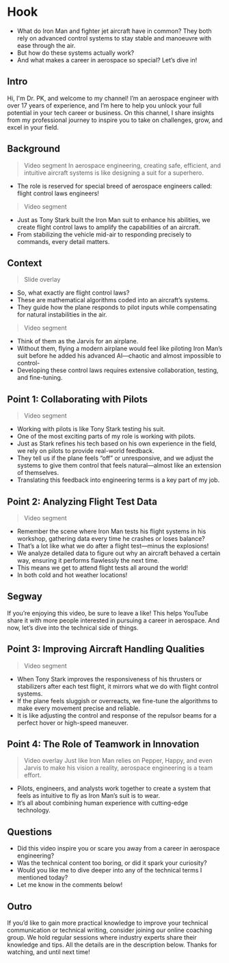 # Hook   
- What do Iron Man and fighter jet aircraft have in common? They both rely on advanced control systems to stay stable and manoeuvre with ease through the air. 
- But how do these systems actually work?
- And what makes a career in aerospace so special? Let’s dive in!

## Intro  
Hi, I'm Dr. PK, and welcome to my channel! I’m an aerospace engineer with over 17 years of experience, and I’m here to help you unlock your full potential in your tech career or business. On this channel, I share insights from my professional journey to inspire you to take on challenges, grow, and excel in your field.  

## Background  
> Video segment
In aerospace engineering, creating safe, efficient, and intuitive aircraft systems is like designing a suit for a superhero. 
- The role is reserved for special breed of aerospace engineers called: flight control laws engineers!
> Video segment
- Just as Tony Stark built the Iron Man suit to enhance his abilities, we create flight control laws to amplify the capabilities of an aircraft.
- From stabilizing the vehicle mid-air to responding precisely to commands, every detail matters.

## Context  
> Slide overlay
- So, what exactly are flight control laws?
- These are mathematical algorithms coded into an aircraft’s systems.
- They guide how the plane responds to pilot inputs while compensating for natural instabilities in the air.

> Video segment
- Think of them as the Jarvis for an airplane. 
- Without them, flying a modern airplane would feel like piloting Iron Man’s suit before he added his advanced AI—chaotic and almost impossible to control-
- Developing these control laws requires extensive collaboration, testing, and fine-tuning.

## Point 1: Collaborating with Pilots  
> Video segment
- Working with pilots is like Tony Stark testing his suit.
- One of the most exciting parts of my role is working with pilots.
- Just as Stark refines his tech based on his own experience in the field, we rely on pilots to provide real-world feedback.
- They tell us if the plane feels “off” or unresponsive, and we adjust the systems to give them control that feels natural—almost like an extension of themselves.
- Translating this feedback into engineering terms is a key part of my job.

## Point 2: Analyzing Flight Test Data  
> Video segment
- Remember the scene where Iron Man tests his flight systems in his workshop, gathering data every time he crashes or loses balance?
- That’s a lot like what we do after a flight test—minus the explosions!
- We analyze detailed data to figure out why an aircraft behaved a certain way, ensuring it performs flawlessly the next time.
- This means we get to attend flight tests all around the world!
- In both cold and hot weather locations!
 
## Segway  
If you’re enjoying this video, be sure to leave a like! This helps YouTube share it with more people interested in pursuing a career in aerospace. And now, let’s dive into the technical side of things.  

## Point 3: Improving Aircraft Handling Qualities 
> Video segment
- When Tony Stark improves the responsiveness of his thrusters or stabilizers after each test flight, it mirrors what we do with flight control systems.
- If the plane feels sluggish or overreacts, we fine-tune the algorithms to make every movement precise and reliable.
- It is like adjusting the control and response of the repulsor beams for a perfect hover or high-speed maneuver.

## Point 4: The Role of Teamwork in Innovation  
> Video overlay
> Just like Iron Man relies on Pepper, Happy, and even Jarvis to make his vision a reality, aerospace engineering is a team effort. 
- Pilots, engineers, and analysts work together to create a system that feels as intuitive to fly as Iron Man’s suit is to wear.
- It’s all about combining human experience with cutting-edge technology.

## Questions  
- Did this video inspire you or scare you away from a career in aerospace engineering?  
- Was the technical content too boring, or did it spark your curiosity?  
- Would you like me to dive deeper into any of the technical terms I mentioned today?  
- Let me know in the comments below!  

## Outro  
If you’d like to gain more practical knowledge to improve your technical communication or technical writing, consider joining our online coaching group. We hold regular sessions where industry experts share their knowledge and tips. All the details are in the description below. Thanks for watching, and until next time!  
